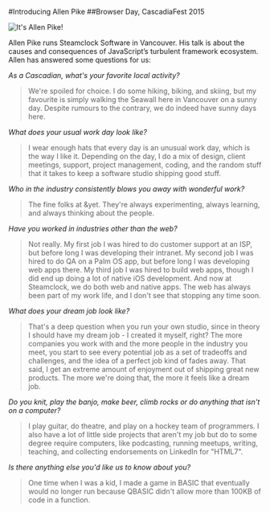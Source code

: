 #Introducing Allen Pike
##Browser Day, CascadiaFest 2015

<img src="/assets/img/speakers/speaker-browser-02-allen-pike.jpg" alt="It's Allen Pike!" />

Allen Pike runs Steamclock Software in Vancouver. His talk is about the causes and consequences of JavaScript’s turbulent framework ecosystem. Allen has answered some questions for us:

*As a Cascadian, what's your favorite local activity?*
> We're spoiled for choice. I do some hiking, biking, and skiing, but my favourite is simply walking the Seawall here in Vancouver on a sunny day. Despite rumours to the contrary, we do indeed have sunny days here.

*What does your usual work day look like?*
> I wear enough hats that every day is an unusual work day, which is the way I like it. Depending on the day, I do a mix of design, client meetings, support, project management, coding, and the random stuff that it takes to keep a software studio shipping good stuff.

*Who in the industry consistently blows you away with wonderful work?*
> The fine folks at &yet. They're always experimenting, always learning, and always thinking about the people.

*Have you worked in industries other than the web?*
> Not really. My first job I was hired to do customer support at an ISP, but before long I was developing their intranet. My second job I was hired to do QA on a Palm OS app, but before long I was developing web apps there. My third job I was hired to build web apps, though I did end up doing a lot of native iOS development. And now at Steamclock, we do both web and native apps. The web has always been part of my work life, and I don't see that stopping any time soon.

*What does your dream job look like?*
> That's a deep question when you run your own studio, since in theory I should have my dream job - I created it myself, right? The more companies you work with and the more people in the industry you meet, you start to see every potential job as a set of tradeoffs and challenges, and the idea of a perfect job kind of fades away. That said, I get an extreme amount of enjoyment out of shipping great new products. The more we're doing that, the more it feels like a dream job.

*Do you knit, play the banjo, make beer, climb rocks or do anything that isn't on a computer?*
> I play guitar, do theatre, and play on a hockey team of programmers. I also have a lot of little side projects that aren't my job but do to some degree require computers, like podcasting, running meetups, writing, teaching, and collecting endorsements on LinkedIn for "HTML7".

*Is there anything else you'd like us to know about you?*
> One time when I was a kid, I made a game in BASIC that eventually would no longer run because QBASIC didn't allow more than 100KB of code in a function.
